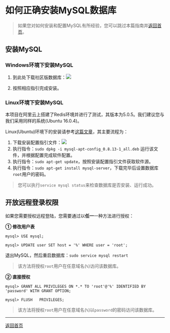 # 如何正确安装MySQL数据库

> 如果您对如何安装和配置MySQL有所经验，您可以跳过本篇指南并[返回首页](https://github.com/WhiteRobe/hypethron)。

## 安装MySQL

### Windows环境下安装MySQL

1. 到此处下载社区版数据库：[![](https://img.shields.io/badge/MySQL-8.0.16-informational.svg?logo=mysql&style=flat)](https://dev.mysql.com/downloads/mysql/)

2. 按照相应指引完成安装。

### Linux环境下安装MySQL

本项目在阿里云上搭建了Redis环境并进行了测试，其版本为5.0.5。我们建议您与我们采用同样的系统(Ubuntu 16.0.4)。

Linux(Ubuntu)环境下的安装请参考[这篇文章](https://dev.mysql.com/doc/mysql-apt-repo-quick-guide/en/#repo-qg-apt-repo-manual-setup)，其主要流程为：

1. 下载安装配置指引文件：[![](https://img.shields.io/badge/MySQL-8.0.16-informational.svg?logo=mysql&style=flat)](https://dev.mysql.com/get/mysql-apt-config_0.8.13-1_all.deb)
2. 执行指令：`sudo dpkg -i mysql-apt-config_0.8.13-1_all.deb` 运行该文件，并根据配置完成软件配置。
3. 执行指令：`sudo apt-get update`，按照安装配置指引文件获取软件源。
4. 执行指令：`sudo apt-get install mysql-server`，下载完毕后设置数据库`root`用户的密码。

> 您可以执行`service mysql status`来检查数据库是否安装、运行成功。

## 开放远程登录权限

如果您需要授权远程登陆，您需要通过以**任一**一种方法进行授权：

**① 修改用户表**

```
mysql> USE mysql;  

mysql> UPDATE user SET host = '%' WHERE user = 'root';  

```
退出MySQL，然后重启数据库：`sudo service mysql restart`

> 该方法将授权`root`用户在任意域名(`%`)访问该数据库。

**② 直接授权**

```
mysql> GRANT ALL PRIVILEGES ON *.* TO 'root'@'%' IDENTIFIED BY 'password' WITH GRANT OPTION;  

mysql> FLUSH   PRIVILEGES; 
```

> 该方法将授权`root`用户在任意域名(`%`)以`password`的密码访问该数据库。

---

[返回首页](https://github.com/WhiteRobe/hypethron)